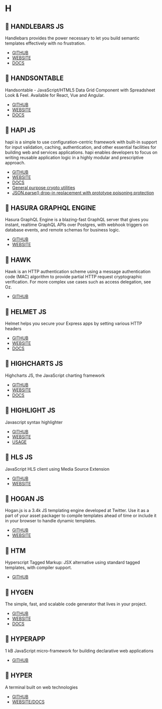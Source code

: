 # H

## :rocket: HANDLEBARS JS

Handlebars provides the power necessary to let you build semantic templates effectively with no frustration.

* [GITHUB](https://github.com/wycats/handlebars.js/)
* [WEBSITE](https://handlebarsjs.com/)
* [DOCS](https://handlebarsjs.com/reference.html)

## :rocket: HANDSONTABLE

Handsontable - JavaScript/HTML5 Data Grid Component with Spreadsheet Look & Feel. Available for React, Vue and Angular.

* [GITHUB](https://github.com/handsontable/handsontable)
* [WEBSITE](https://handsontable.com/)
* [DOCS](https://handsontable.com/docs/7.1.0/tutorial-introduction.html)

## :rocket: HAPI JS

hapi is a simple to use configuration-centric framework with built-in support for input validation, caching, authentication, and other essential facilities for building web and services applications. hapi enables developers to focus on writing reusable application logic in a highly modular and prescriptive approach.

* [GITHUB](https://github.com/hapijs/hapi)
* [WEBSITE](https://hapijs.com/)
* [DOCS](https://hapijs.com/tutorials)
* [General purpose crypto utilities](https://github.com/hapijs/cryptiles)
* [JSON.parse() drop-in replacement with prototype poisoning protection](https://github.com/hapijs/bourne)

## :rocket: HASURA GRAPHQL ENGINE

Hasura GraphQL Engine is a blazing-fast GraphQL server that gives you instant, realtime GraphQL APIs over Postgres, with webhook triggers on database events, and remote schemas for business logic.

* [GITHUB](https://github.com/hasura/graphql-engine)
* [WEBSITE](https://hasura.io)

## :rocket: HAWK

Hawk is an HTTP authentication scheme using a message authentication code (MAC) algorithm to provide partial HTTP request cryptographic verification. For more complex use cases such as access delegation, see Oz.

* [GITHUB](https://github.com/hueniverse/hawk)

## :rocket: HELMET JS

Helmet helps you secure your Express apps by setting various HTTP headers

* [GITHUB](https://github.com/helmetjs/helmet)
* [WEBSITE](https://helmetjs.github.io/)
* [DOCS](https://helmetjs.github.io/docs/)

## :rocket: HIGHCHARTS JS

Highcharts JS, the JavaScript charting framework

* [GITHUB](https://github.com/highcharts/highcharts)
* [WEBSITE](https://www.highcharts.com/)
* [DOCS](https://www.highcharts.com/docs/)

## :rocket: HIGHLIGHT JS

Javascript syntax highlighter

* [GITHUB](https://github.com/highlightjs/highlight.js)
* [WEBSITE](https://highlightjs.org/)
* [USAGE](https://highlightjs.org/usage/)

## :rocket: HLS JS

JavaScript HLS client using Media Source Extension

* [GITHUB](https://github.com/video-dev/hls.js)
* [WEBSITE](https://hls-js.netlify.com/demo/)

## :rocket: HOGAN JS

Hogan.js is a 3.4k JS templating engine developed at Twitter. Use it as a part of your asset packager to compile templates ahead of time or include it in your browser to handle dynamic templates.

* [GITHUB](https://github.com/twitter/hogan.js)
* [WEBSITE](http://twitter.github.io/hogan.js/)

## :rocket: HTM

Hyperscript Tagged Markup: JSX alternative using standard tagged templates, with compiler support.

* [GITHUB](https://github.com/developit/htm)

## :rocket: HYGEN

The simple, fast, and scalable code generator that lives in your project.

* [GITHUB](https://github.com/jondot/hygen)
* [WEBSITE](http://www.hygen.io/)
* [DOCS](http://www.hygen.io/quick-start)

## :rocket: HYPERAPP

1 kB JavaScript micro-framework for building declarative web applications

* [GITHUB](https://github.com/jorgebucaran/hyperapp)

## :rocket: HYPER

A terminal built on web technologies

* [GITHUB](https://github.com/zeit/hyper)
* [WEBSITE/DOCS](https://hyper.is/)
